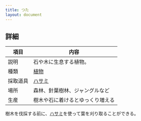 ```yaml
---
title: つた
layout: document
---
```

## 詳細

|項目|内容|
|---|---|
|説明|石や木に生息する植物。|
|種類|[植物](植物)|
|採取道具|[ハサミ](ハサミ)|
|場所|森林、針葉樹林、ジャングルなど|
|生産|樹木や石に着けるとゆっくり増える|

樹木を伐採する前に、[ハサミ](ハサミ)を使って葉を刈り取ることができる。

